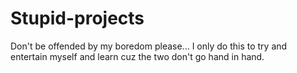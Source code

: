 # Stupid-projects
Don't be offended by my boredom please... I only do this to try and entertain myself and learn cuz the two don't go hand in hand.
